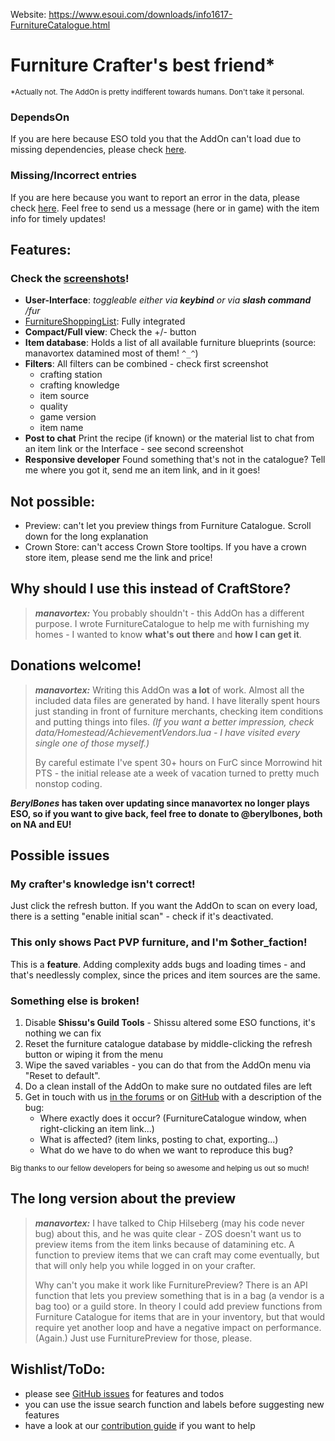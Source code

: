 Website: https://www.esoui.com/downloads/info1617-FurnitureCatalogue.html

# Furniture Crafter's best friend\*

<sup>\*Actually not. The AddOn is pretty indifferent towards humans. Don't take it personal.</sup>

### DependsOn

If you are here because ESO told you that the AddOn can't load due to missing dependencies, please check [here](https://www.esoui.com/portal.php?uid=10277).

### Missing/Incorrect entries

If you are here because you want to report an error in the data, please check [here](https://www.esoui.com/portal.php?&id=177&pageid=63).
Feel free to send us a message (here or in game) with the item info for timely updates!

## Features:

### Check the [screenshots](https://www.esoui.com/downloads/info1617-FurnitureCatalogue.html#info)!

- **User-Interface**: _toggleable either via **keybind** or via **slash command** /fur_
- [FurnitureShoppingList](https://www.esoui.com/downloads/info1865-FurnitureShoppingListFurC2.0patch.html): Fully integrated
- **Compact/Full view**: Check the +/- button
- **Item database**: Holds a list of all available furniture blueprints (source: manavortex datamined most of them! `^_^`)
- **Filters**: All filters can be combined - check first screenshot
  - crafting station
  - crafting knowledge
  - item source
  - quality
  - game version
  - item name
- **Post to chat** Print the recipe (if known) or the material list to chat from an item link or the Interface - see second screenshot
- **Responsive developer** Found something that's not in the catalogue? Tell me where you got it, send me an item link, and in it goes!

## Not possible:

- Preview: can't let you preview things from Furniture Catalogue. Scroll down for the long explanation
- Crown Store: can't access Crown Store tooltips. If you have a crown store item, please send me the link and price!

## Why should I use this instead of CraftStore?

> **_manavortex:_**
> You probably shouldn't - this AddOn has a different purpose. I wrote FurnitureCatalogue to help me with furnishing my homes - I wanted to know **what's out there** and **how I can get it**.

## Donations welcome!

> **_manavortex:_**
> Writing this AddOn was **a lot** of work. Almost all the included data files are generated by hand. I have literally spent hours just standing in front of furniture merchants, checking item conditions and putting things into files. _(If you want a better impression, check data/Homestead/AchievementVendors.lua - I have visited every single one of those myself.)_
>
> By careful estimate I've spent 30+ hours on FurC since Morrowind hit PTS - the initial release ate a week of vacation turned to pretty much nonstop coding.

**_BerylBones_ has taken over updating since manavortex no longer plays ESO, so if you want to give back, feel free to donate to @berylbones, both on NA and EU!**

## Possible issues

### My crafter's knowledge isn't correct!

Just click the refresh button. If you want the AddOn to scan on every load, there is a setting "enable initial scan" - check if it's deactivated.

### This only shows Pact PVP furniture, and I'm $other_faction!

This is a **feature**. Adding complexity adds bugs and loading times - and that's needlessly complex, since the prices and item sources are the same.

### Something else is broken!

1. Disable **Shissu's Guild Tools** - Shissu altered some ESO functions, it's nothing we can fix
2. Reset the furniture catalogue database by middle-clicking the refresh button or wiping it from the menu
3. Wipe the saved variables - you can do that from the AddOn menu via "Reset to default".
4. Do a clean install of the AddOn to make sure no outdated files are left
5. Get in touch with us [in the forums](https://www.esoui.com/downloads/info1617-FurnitureCatalogue.html#comments) or on [GitHub](https://github.com/manavortex/FurnitureCatalogue/issues) with a description of the bug:
   - Where exactly does it occur? (FurnitureCatalogue window, when right-clicking an item link...)
   - What is affected? (item links, posting to chat, exporting...)
   - What do we have to do when we want to reproduce this bug?

<sup> Big thanks to our fellow developers for being so awesome and helping us out so much!</sup>

## The long version about the preview

> **_manavortex:_**
> I have talked to Chip Hilseberg (may his code never bug) about this, and he was quite clear - ZOS doesn't want us to preview items from the item links because of datamining etc. A function to preview items that we can craft may come eventually, but that will only help you while logged in on your crafter.
>
> Why can't you make it work like FurniturePreview?
> There is an API function that lets you preview something that is in a bag (a vendor is a bag too) or a guild store. In theory I could add preview functions from Furniture Catalogue for items that are in your inventory, but that would require yet another loop and have a negative impact on performance. (Again.) Just use FurniturePreview for those, please.

## Wishlist/ToDo:

- please see [GitHub issues](https://github.com/manavortex/FurnitureCatalogue/issues) for features and todos
- you can use the issue search function and labels before suggesting new features
- have a look at our [contribution guide](./CONTRIBUTING.md) if you want to help
